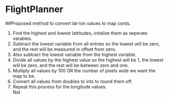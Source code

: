 # FlightPlanner
##Proposed method to convert lat-lon values to map cords.
1. Find the highest and lowest lattitudes, initalize them as seperate varables.
2. Subtract the lowest variable from all entries so the lowest will be zero, and the rest will be measured in offset from zero.
2. Also subtract the lowest variable from the highest variable.
3. Divide all values by the highest value so the highest will be 1, the lowest will be zero, and the rest will be between zero and one.
3. Multiply all values by 100 OR the number of pixels wide we want the map to be.
4. Convert all values from doubles to ints to round them off.
4. Repeat this process for the longitude values.  
Nat
